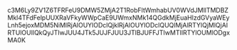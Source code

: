 c3M6Ly9ZV1Z6TFRFeU9DMW5ZMjA2T1RobFltWmhabUV0WVdJMllTMDBZMkl4TFdFelpUUXRaVFkyWWpCaE9UWmxNMk14QGdkMjEuaHlzdGVyaWEyLnh5ejoxMDM5NiMlRjAlOUYlODclQjklRjAlOUYlODclQUQlMjAlRTYlQjMlQjAlRTUlOUIlQkQyJTIwJUU4JTk5JUJFJUU3JTlBJUFFJTIwMTIlRTYlOUMlODgxMA0K
